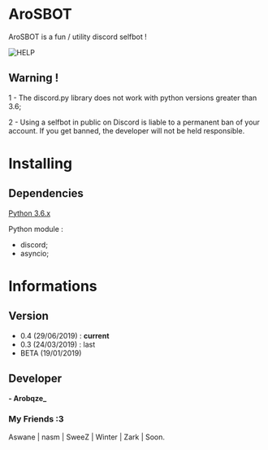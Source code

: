 # AroSBOT

  AroSBOT is a fun / utility discord selfbot !
  
  ![HELP](http://image.noelshack.com/fichiers/2019/16/5/1555666494-capture.png)
  
## Warning !

  1 - The discord.py library does not work with python versions greater than 3.6;
  
  2 - Using a selfbot in public on Discord is liable to a permanent ban of your account. If you get banned, the developer will
  not be held responsible.

# Installing

  ## Dependencies

   [Python 3.6.x](https://www.python.org/downloads/release/python-360/)

   Python module :
   - discord;
   - asyncio;

# Informations

  ## Version
  
   - 0.4 (29/06/2019) : **current**
   - 0.3 (24/03/2019) : last
   - BETA (19/01/2019)

  ## Developer

   **- Arobqze_**

  ### My Friends :3
  
   Aswane | nasm | SweeZ | Winter | Zark | Soon.
